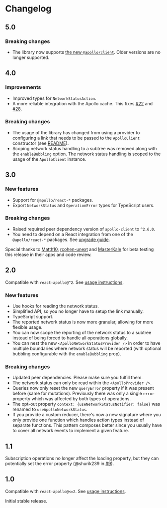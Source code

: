 # Changelog

## 5.0

### Breaking changes

- The library now supports [the new `@apollo/client`](https://www.apollographql.com/docs/react/v3.0-beta/migrating/apollo-client-3-migration/). Older versions are no longer supported.

## 4.0

### Improvements

- Improved types for `NetworkStatusAction`.
- A more reliable integration with the Apollo cache. This fixes [#22](https://github.com/molindo/react-apollo-network-status/issues/22) and [#28](https://github.com/molindo/react-apollo-network-status/issues/28).

### Breaking changes

- The usage of the library has changed from using a provider to configuring a link that needs to be passed to the `ApolloClient` constructor (see [README](https://github.com/molindo/react-apollo-network-status/tree/compatibility-apollo-3)).
- Scoping network status handling to a subtree was removed along with the `enableBubbling` option. The network status handling is scoped to the usage of the `ApolloClient` instance.

## 3.0

### New features

 - Support for `@apollo/react-*` packages.
 - Export `NetworkStatus` and `OperationError` types for TypeScript users.

### Breaking changes

 - Raised required peer dependency version of `apollo-client` to `^2.6.0`.
 - You need to depend on a React integration from one of the `@apollo/react-*` packages. See [upgrade guide](https://www.apollographql.com/docs/react/migrating/hooks-migration/).

Special thanks to [Matth10](https://github.com/Matth10), [rcohen-unext](https://github.com/rcohen-unext) and [MasterKale](https://github.com/MasterKale) for beta testing this release in their apps and code review.

## 2.0

Compatible with `react-apollo@^2`. See [usage instructions](https://github.com/molindo/react-apollo-network-status/tree/e08e7b43e2e3447ec0d9399262d17b162162805e#react-apollo-network-status).

### New features

 - Use hooks for reading the network status.
 - Simplified API, so you no longer have to setup the link manually.
 - TypeScript support.
 - The reported network status is now more granular, allowing for more flexible usage.
 - You can now scope the reporting of the network status to a subtree instead of being forced to handle all operations globally.
 - You can nest the new `<ApolloNetworkStatusProvider />` in order to have multiple boundaries where network status will be reported (with optional bubbling configurable with the `enableBubbling` prop).

### Breaking changes

 - Updated peer dependencies. Please make sure you fulfill them.
 - The network status can only be read within the `<ApolloProvider />`.
 - Queries now only reset the new `queryError` property if it was present before (same for mutations). Previously there was only a single `error` property which was affected by both types of operations.
 - The opt-out property `context: {useNetworkStatusNotifier: false}` was renamed to `useApolloNetworkStatus`.
 - If you provide a custom reducer, there's now a new signature where you only provide one function which handles action types instead of separate functions. This pattern composes better since you usually have to cover all network events to implement a given feature.

## 1.1

Subscription operations no longer affect the loading property, but they can potentially set the error property (@shurik239 in [#9](https://github.com/molindo/react-apollo-network-status/pull/9)).

## 1.0

Compatible with `react-apollo@<=2`. See [usage instructions](https://github.com/molindo/react-apollo-network-status/tree/583a00f6344e05edcfee90bee0823a7736f56021#react-apollo-network-status).

Initial stable release.
